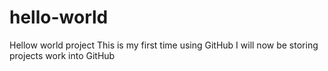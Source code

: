 # hello-world
Hellow world project
This is my first time using GitHub
I will now be storing projects work into GitHub
